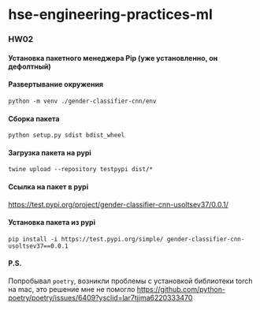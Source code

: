 # hse-engineering-practices-ml

### HW02

#### Установка пакетного менеджера Pip (уже установленно, он дефолтный)

#### Развертывание окружения
```
python -m venv ./gender-classifier-cnn/env
```
#### Сборка пакета
```
python setup.py sdist bdist_wheel
```
#### Загрузка пакета на pypi
```
twine upload --repository testpypi dist/*
```
#### Ссылка на пакет в pypi

https://test.pypi.org/project/gender-classifier-cnn-usoltsev37/0.0.1/

#### Установка пакета из pypi
```
pip install -i https://test.pypi.org/simple/ gender-classifier-cnn-usoltsev37==0.0.1
```
#### P.S. 
Попробывал ```poetry```, возникли проблемы с установкой библиотеки torch на mac, это решение мне не помогло https://github.com/python-poetry/poetry/issues/6409?ysclid=lar7tjjma6220333470
